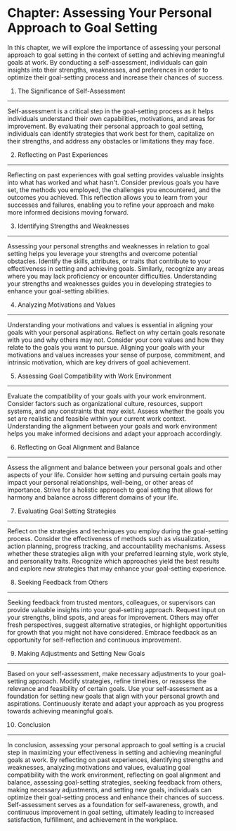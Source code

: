 Chapter: Assessing Your Personal Approach to Goal Setting
=========================================================

In this chapter, we will explore the importance of assessing your personal approach to goal setting in the context of setting and achieving meaningful goals at work. By conducting a self-assessment, individuals can gain insights into their strengths, weaknesses, and preferences in order to optimize their goal-setting process and increase their chances of success.

1. The Significance of Self-Assessment
--------------------------------------

Self-assessment is a critical step in the goal-setting process as it helps individuals understand their own capabilities, motivations, and areas for improvement. By evaluating their personal approach to goal setting, individuals can identify strategies that work best for them, capitalize on their strengths, and address any obstacles or limitations they may face.

2. Reflecting on Past Experiences
---------------------------------

Reflecting on past experiences with goal setting provides valuable insights into what has worked and what hasn't. Consider previous goals you have set, the methods you employed, the challenges you encountered, and the outcomes you achieved. This reflection allows you to learn from your successes and failures, enabling you to refine your approach and make more informed decisions moving forward.

3. Identifying Strengths and Weaknesses
---------------------------------------

Assessing your personal strengths and weaknesses in relation to goal setting helps you leverage your strengths and overcome potential obstacles. Identify the skills, attributes, or traits that contribute to your effectiveness in setting and achieving goals. Similarly, recognize any areas where you may lack proficiency or encounter difficulties. Understanding your strengths and weaknesses guides you in developing strategies to enhance your goal-setting abilities.

4. Analyzing Motivations and Values
-----------------------------------

Understanding your motivations and values is essential in aligning your goals with your personal aspirations. Reflect on why certain goals resonate with you and why others may not. Consider your core values and how they relate to the goals you want to pursue. Aligning your goals with your motivations and values increases your sense of purpose, commitment, and intrinsic motivation, which are key drivers of goal achievement.

5. Assessing Goal Compatibility with Work Environment
-----------------------------------------------------

Evaluate the compatibility of your goals with your work environment. Consider factors such as organizational culture, resources, support systems, and any constraints that may exist. Assess whether the goals you set are realistic and feasible within your current work context. Understanding the alignment between your goals and work environment helps you make informed decisions and adapt your approach accordingly.

6. Reflecting on Goal Alignment and Balance
-------------------------------------------

Assess the alignment and balance between your personal goals and other aspects of your life. Consider how setting and pursuing certain goals may impact your personal relationships, well-being, or other areas of importance. Strive for a holistic approach to goal setting that allows for harmony and balance across different domains of your life.

7. Evaluating Goal Setting Strategies
-------------------------------------

Reflect on the strategies and techniques you employ during the goal-setting process. Consider the effectiveness of methods such as visualization, action planning, progress tracking, and accountability mechanisms. Assess whether these strategies align with your preferred learning style, work style, and personality traits. Recognize which approaches yield the best results and explore new strategies that may enhance your goal-setting experience.

8. Seeking Feedback from Others
-------------------------------

Seeking feedback from trusted mentors, colleagues, or supervisors can provide valuable insights into your goal-setting approach. Request input on your strengths, blind spots, and areas for improvement. Others may offer fresh perspectives, suggest alternative strategies, or highlight opportunities for growth that you might not have considered. Embrace feedback as an opportunity for self-reflection and continuous improvement.

9. Making Adjustments and Setting New Goals
-------------------------------------------

Based on your self-assessment, make necessary adjustments to your goal-setting approach. Modify strategies, refine timelines, or reassess the relevance and feasibility of certain goals. Use your self-assessment as a foundation for setting new goals that align with your personal growth and aspirations. Continuously iterate and adapt your approach as you progress towards achieving meaningful goals.

10. Conclusion
--------------

In conclusion, assessing your personal approach to goal setting is a crucial step in maximizing your effectiveness in setting and achieving meaningful goals at work. By reflecting on past experiences, identifying strengths and weaknesses, analyzing motivations and values, evaluating goal compatibility with the work environment, reflecting on goal alignment and balance, assessing goal-setting strategies, seeking feedback from others, making necessary adjustments, and setting new goals, individuals can optimize their goal-setting process and enhance their chances of success. Self-assessment serves as a foundation for self-awareness, growth, and continuous improvement in goal setting, ultimately leading to increased satisfaction, fulfillment, and achievement in the workplace.
